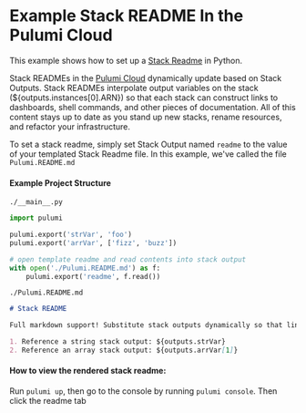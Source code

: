 # Example Stack README In the Pulumi Cloud

This example shows how to set up a [Stack Readme](https://www.pulumi.com/docs/intro/pulumi-cloud/projects-and-stacks/#stack-readme) in Python.

Stack READMEs in the [Pulumi Cloud](https://app.pulumi.com/) dynamically update based on Stack Outputs. Stack READMEs interpolate output variables on the stack (${outputs.instances[0].ARN}) so that each stack can construct links to dashboards, shell commands, and other pieces of documentation. All of this content stays up to date as you stand up new stacks, rename resources, and refactor your infrastructure.

To set a stack readme, simply set Stack Output named `readme` to the value of your templated Stack Readme file. In this example, we've called the file `Pulumi.README.md`


#### Example Project Structure
`./__main__.py`
```python
import pulumi

pulumi.export('strVar', 'foo')
pulumi.export('arrVar', ['fizz', 'buzz'])

# open template readme and read contents into stack output
with open('./Pulumi.README.md') as f:
    pulumi.export('readme', f.read())
```


`./Pulumi.README.md`
```markdown
# Stack README

Full markdown support! Substitute stack outputs dynamically so that links can depend on your infrastructure! Link to dashboards, logs, metrics, and more.

1. Reference a string stack output: ${outputs.strVar}
2. Reference an array stack output: ${outputs.arrVar[1]}
```


#### How to view the rendered stack readme:
Run `pulumi up`, then go to the console by running `pulumi console`. Then click the readme tab

